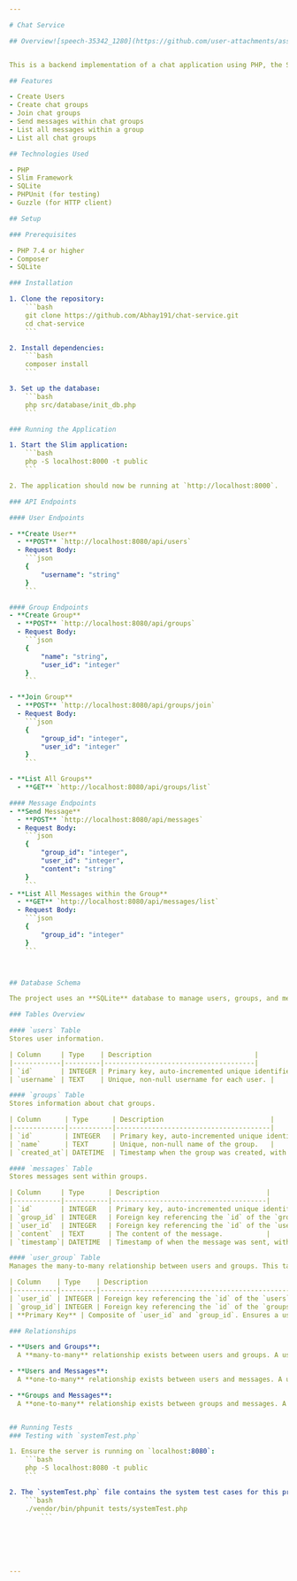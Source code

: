 ```yaml
---

# Chat Service

## Overview![speech-35342_1280](https://github.com/user-attachments/assets/6941c363-8ac8-4169-a0c9-295451ef1809)


This is a backend implementation of a chat application using PHP, the Slim framework, and SQLite. The application allows users to create public chat groups, join existing groups, and send messages within these groups. All groups are public, enabling any user to join any group. Additionally, users can view all messages within the groups.

## Features

- Create Users
- Create chat groups
- Join chat groups
- Send messages within chat groups
- List all messages within a group
- List all chat groups

## Technologies Used

- PHP
- Slim Framework
- SQLite
- PHPUnit (for testing)
- Guzzle (for HTTP client)

## Setup

### Prerequisites

- PHP 7.4 or higher
- Composer
- SQLite

### Installation

1. Clone the repository:
    ```bash
    git clone https://github.com/Abhay191/chat-service.git
    cd chat-service
    ```

2. Install dependencies:
    ```bash
    composer install
    ```

3. Set up the database:
    ```bash
    php src/database/init_db.php
    ```

### Running the Application

1. Start the Slim application:
    ```bash
    php -S localhost:8000 -t public
    ```

2. The application should now be running at `http://localhost:8000`.

### API Endpoints

#### User Endpoints

- **Create User**
  - **POST** `http://localhost:8080/api/users`
  - Request Body:
    ```json
    {
        "username": "string"
    }
    ```

#### Group Endpoints
- **Create Group**
  - **POST** `http://localhost:8080/api/groups`
  - Request Body:
    ```json
    {
        "name": "string",
        "user_id": "integer"
    }
    ```

- **Join Group**
  - **POST** `http://localhost:8080/api/groups/join`
  - Request Body:
    ```json
    {
        "group_id": "integer",
        "user_id": "integer"
    }
    ```

- **List All Groups**
  - **GET** `http://localhost:8080/api/groups/list`

#### Message Endpoints
- **Send Message**
  - **POST** `http://localhost:8080/api/messages`
  - Request Body:
    ```json
    {
        "group_id": "integer",
        "user_id": "integer",
        "content": "string"
    }
    ```
- **List All Messages within the Group**
  - **GET** `http://localhost:8080/api/messages/list`
  - Request Body:
    ```json
    {
        "group_id": "integer"
    }
    ```



## Database Schema

The project uses an **SQLite** database to manage users, groups, and messages. Below is an overview of the database schema, including the tables and their relationships.

### Tables Overview

#### `users` Table
Stores user information.

| Column     | Type    | Description                          |
|------------|---------|--------------------------------------|
| `id`       | INTEGER | Primary key, auto-incremented unique identifier for each user. |
| `username` | TEXT    | Unique, non-null username for each user. |

#### `groups` Table
Stores information about chat groups.

| Column      | Type      | Description                           |
|-------------|-----------|---------------------------------------|
| `id`        | INTEGER   | Primary key, auto-incremented unique identifier for each group. |
| `name`      | TEXT      | Unique, non-null name of the group.   |
| `created_at`| DATETIME  | Timestamp when the group was created, with a default value of the current timestamp. |

#### `messages` Table
Stores messages sent within groups.

| Column     | Type      | Description                           |
|------------|-----------|---------------------------------------|
| `id`       | INTEGER   | Primary key, auto-incremented unique identifier for each message. |
| `group_id` | INTEGER   | Foreign key referencing the `id` of the `groups` table. Represents the group where the message was sent. |
| `user_id`  | INTEGER   | Foreign key referencing the `id` of the `users` table. Represents the user who sent the message. |
| `content`  | TEXT      | The content of the message.           |
| `timestamp`| DATETIME  | Timestamp of when the message was sent, with a default value of the current timestamp. |

#### `user_group` Table
Manages the many-to-many relationship between users and groups. This table associates users with the groups they are members of.

| Column    | Type    | Description                                     |
|-----------|---------|-------------------------------------------------|
| `user_id` | INTEGER | Foreign key referencing the `id` of the `users` table. |
| `group_id`| INTEGER | Foreign key referencing the `id` of the `groups` table. |
| **Primary Key** | Composite of `user_id` and `group_id`. Ensures a user can only belong to a group once. |

### Relationships

- **Users and Groups**:  
  A **many-to-many** relationship exists between users and groups. A user can belong to multiple groups, and a group can have multiple users. This relationship is managed by the `user_group` table.

- **Users and Messages**:  
  A **one-to-many** relationship exists between users and messages. A user can send multiple messages, but each message is associated with a single user.

- **Groups and Messages**:  
  A **one-to-many** relationship exists between groups and messages. A group can contain many messages, but each message belongs to only one group.


## Running Tests
### Testing with `systemTest.php`

1. Ensure the server is running on `localhost:8080`:
    ```bash
    php -S localhost:8080 -t public
    ```

2. The `systemTest.php` file contains the system test cases for this project. To run this specific test file, use the following command:
    ```bash
    ./vendor/bin/phpunit tests/systemTest.php
        ```






---
```


